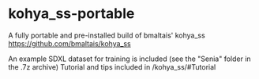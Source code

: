 # kohya_ss-portable
A fully portable and pre-installed build of bmaltais' kohya_ss https://github.com/bmaltais/kohya_ss

An example SDXL dataset for training is included (see the "Senia" folder in the .7z archive)
Tutorial and tips included in /kohya_ss/#Tutorial
